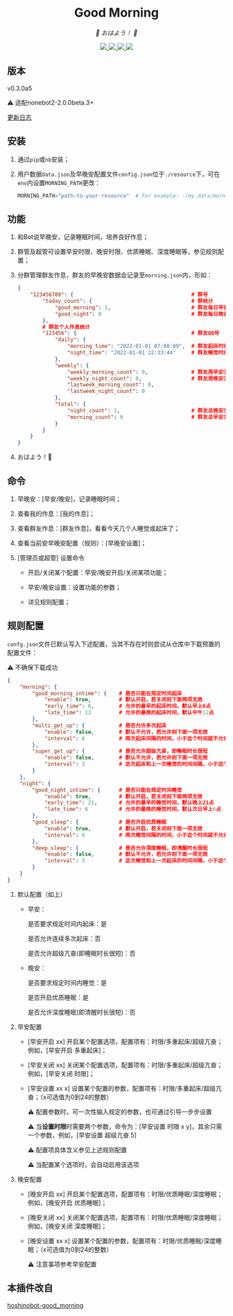<div align="center">

# Good Morning

<!-- prettier-ignore-start -->
<!-- markdownlint-disable-next-line MD036 -->
_🌈 おはよう！ 🌈_
<!-- prettier-ignore-end -->

</div>
<p align="center">
  
  <a href="https://github.com/MinatoAquaCrews/nonebot_plugin_morning/blob/beta/LICENSE">
    <img src="https://img.shields.io/github/license/MinatoAquaCrews/nonebot_plugin_morning?color=blue">
  </a>
  
  <a href="https://github.com/nonebot/nonebot2">
    <img src="https://img.shields.io/badge/nonebot2-2.0.0b3+-green">
  </a>
  
  <a href="https://github.com/MinatoAquaCrews/nonebot_plugin_morning/releases/tag/v0.3.0a5">
    <img src="https://img.shields.io/github/v/release/MinatoAquaCrews/nonebot_plugin_morning?color=orange&include_prereleases">
  </a>

  <a href="https://www.codefactor.io/repository/github/MinatoAquaCrews/nonebot_plugin_morning">
    <img src="https://img.shields.io/codefactor/grade/github/MinatoAquaCrews/nonebot_plugin_morning/main?color=red">
  </a>
  
</p>

## 版本

v0.3.0a5

⚠ 适配nonebot2-2.0.0beta.3+

[更新日志](https://github.com/MinatoAquaCrews/nonebot_plugin_morning/releases/tag/v0.3.0a5)

## 安装

1. 通过`pip`或`nb`安装；

2. 用户数据`data.json`及早晚安配置文件`config.json`位于`./resource`下，可在`env`内设置`MORNING_PATH`更改：

    ``` python
    MORNING_PATH="path-to-your-resource"  # For example: ./my_data/morning_resource/
    ```

## 功能

1. 和Bot说早晚安，记录睡眠时间，培养良好作息；

2. 群管及超管可设置早安时限、晚安时限、优质睡眠、深度睡眠等，参见规则配置；

3. 分群管理群友作息，群友的早晚安数据会记录至`morning.json`内，形如：

    ``` json
    {
        "123456789": {                                      # 群号
            "today_count": {                                # 群统计
                "good_morning": 1,                          # 群友每日早安人数
                "good_night": 0                             # 群友每日晚安人数
            },
            # 群友个人作息统计
            "123456": {                                     # 群友QQ号
                "daily": {
                    "morning_time": "2022-01-01 07:08:09",  # 群友起床时间
                    "night_time": "2022-01-01 22:33:44"     # 群友睡觉时间
                },
                "weekly": {
                    "weekly_morning_count": 0,              # 群友周早安天数
                    "weekly_night_count": 0,                # 群友周晚安天数
                    "lastweek_morning_count": 0,
                    "lastweek_night_count": 0
                },
                "total": {
                    "night_count": 1,                       # 群友总晚安次数
                    "morning_count": 0                      # 群友总早安次数
                }
            }       
        }
    }
    ```

4. おはよう！🌈

## 命令

1. 早晚安：[早安/晚安]，记录睡眠时间；

2. 查看我的作息：[我的作息]；

3. 查看群友作息：[群友作息]，看看今天几个人睡觉或起床了；

4. 查看当前安早晚安配置（规则）：[早晚安设置]；

5. [管理员或超管] 设置命令

    - 开启/关闭某个配置：早安/晚安开启/关闭某项功能；

    - 早安/晚安设置：设置功能的参数；

    - 详见规则配置；

## 规则配置

`confg.json`文件已默认写入下述配置，当其不存在时则尝试从仓库中下载预置的配置文件：

⚠ 不确保下载成功

``` json
{
    "morning": {
        "good_morning_intime": {    # 是否只能在规定时间起床
            "enable": true,         # 默认开启，若关闭则下面两项无效
            "early_time": 6,        # 允许的最早的起床时间，默认早上6点
            "late_time": 12         # 允许的最晚的起床时间，默认中午12点
        },
        "multi_get_up": {           # 是否允许多次起床
            "enable": false,        # 默认不允许，若允许则下面一项无效
            "interval": 6           # 两次起床间隔的时间，小于这个时间就不允许起床
        },
        "super_get_up": {           # 是否允许超级亢奋，即睡眠时长很短
            "enable": false,        # 默认不允许，若允许则下面一项无效
            "interval": 3           # 这次起床和上一次睡觉的时间间隔，小于这个时间就不允许起床，不怕猝死？给我睡！
        }
    },
    "night": {
        "good_night_intime": {      # 是否只能在规定时间睡觉
            "enable": true,         # 默认开启，若关闭则下面两项无效
            "early_time": 21,       # 允许的最早的睡觉时间，默认晚上21点
            "late_time": 6          # 允许的最晚的睡觉时间，默认次日早上6点
        },
        "good_sleep": {             # 是否开启优质睡眠
            "enable": true,         # 默认开启，若关闭则下面一项无效
            "interval": 6           # 两次睡觉间隔的时间，小于这个时间就不允许睡觉
        },
        "deep_sleep": {             # 是否允许深度睡眠，即清醒时长很短
            "enable": false,        # 默认不允许，若允许则下面一项无效
            "interval": 3           # 这次睡觉和上一次起床的时间间隔，小于这个时间就不允许睡觉，睡个锤子，快起床！
        }
    }
}
``` 

1. 默认配置（如上）

    - 早安：

		是否要求规定时间内起床：是

		是否允许连续多次起床：否

		是否允许超级亢奋(即睡眠时长很短)：否

    - 晚安：

		是否要求规定时间内睡觉：是

		是否开启优质睡眠：是
      
		是否允许深度睡眠(即清醒时长很短)：否

2. 早安配置
    
    - [早安开启 xx] 开启某个配置选项，配置项有：时限/多重起床/超级亢奋；例如，[早安开启 多重起床]；
    
    - [早安关闭 xx] 关闭某个配置选项，配置项有：时限/多重起床/超级亢奋；例如，[早安关闭 时限]；
    
    - [早安设置 xx x] 设置某个配置的参数，配置项有：时限/多重起床/超级亢奋；（x可选值为0到24的整数）
      
		⚠ 配置参数时，可一次性输入规定的参数，也可通过引导一步步设置
	  
		⚠ 当**设置时限**时需要两个参数，命令为：[早安设置 时限 x y]，其余只需一个参数，例如，[早安设置 超级亢奋 5]

		⚠ 配置项具体含义参见上述规则配置
		
		⚠ 当配置某个选项时，会自动启用该选项

3. 晚安配置
    
    - [晚安开启 xx] 开启某个配置选项，配置项有：时限/优质睡眠/深度睡眠；例如，[晚安开启 优质睡眠]；
    
    - [晚安关闭 xx] 关闭某个配置选项，配置项有：时限/优质睡眠/深度睡眠；例如，[晚安关闭 深度睡眠]；
    
    - [晚安设置 xx x] 设置某个配置的参数，配置项有：时限/优质睡眠/深度睡眠；（x可选值为0到24的整数）
      
		⚠ 注意事项参考早安配置

## 本插件改自

[hoshinobot-good_morning](https://github.com/azmiao/good_morning)